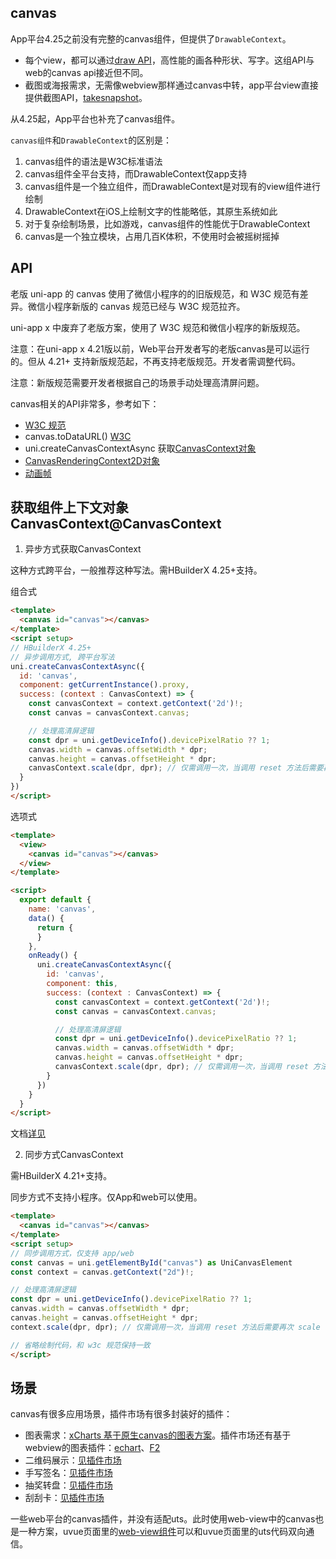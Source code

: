 ## canvas

<!-- UTSCOMJSON.canvas.description -->

<!-- UTSCOMJSON.canvas.compatibility -->

App平台4.25之前没有完整的canvas组件，但提供了`DrawableContext`。
* 每个view，都可以通过[draw API](../dom/drawablecontext.md)，高性能的画各种形状、写字。这组API与web的canvas api接近但不同。
* 截图或海报需求，无需像webview那样通过canvas中转，app平台view直接提供截图API，[takesnapshot](../dom/unielement.html#takesnapshot)。

从4.25起，App平台也补充了canvas组件。

`canvas组件`和`DrawableContext`的区别是：
1. canvas组件的语法是W3C标准语法
2. canvas组件全平台支持，而DrawableContext仅app支持
3. canvas组件是一个独立组件，而DrawableContext是对现有的view组件进行绘制
4. DrawableContext在iOS上绘制文字的性能略低，其原生系统如此
5. 对于复杂绘制场景，比如游戏，canvas组件的性能优于DrawableContext
6. canvas是一个独立模块，占用几百K体积，不使用时会被摇树摇掉

<!-- UTSCOMJSON.canvas.attribute -->

<!-- UTSCOMJSON.canvas.event -->

<!-- UTSCOMJSON.canvas.component_type-->

<!-- UTSCOMJSON.canvas.children -->

## API

老版 uni-app 的 canvas 使用了微信小程序的的旧版规范，和 W3C 规范有差异。微信小程序新版的 canvas 规范已经与 W3C 规范拉齐。

uni-app x 中废弃了老版方案，使用了 W3C 规范和微信小程序的新版规范。

注意：在uni-app x 4.21版以前，Web平台开发者写的老版canvas是可以运行的。但从 4.21+ 支持新版规范起，不再支持老版规范。开发者需调整代码。

注意：新版规范需要开发者根据自己的场景手动处理高清屏问题。

canvas相关的API非常多，参考如下：

- [W3C 规范](https://developer.mozilla.org/zh-CN/docs/Web/HTML/Element/canvas)
- canvas.toDataURL()  [W3C](https://developer.mozilla.org/zh-CN/docs/Web/API/HTMLCanvasElement/toDataURL)
- uni.createCanvasContextAsync 获取[CanvasContext对象](../api/create-canvas-context-async.md)
- [CanvasRenderingContext2D对象](../api/canvasrenderingcontext2d.md)
- [动画帧](../api/animation-frame.md)

## 获取组件上下文对象CanvasContext@CanvasContext

1. 异步方式获取CanvasContext

这种方式跨平台，一般推荐这种写法。需HBuilderX 4.25+支持。

组合式

```html
<template>
  <canvas id="canvas"></canvas>
</template>
<script setup>
// HBuilderX 4.25+
// 异步调用方式, 跨平台写法
uni.createCanvasContextAsync({
  id: 'canvas',
  component: getCurrentInstance().proxy,
  success: (context : CanvasContext) => {
    const canvasContext = context.getContext('2d')!;
    const canvas = canvasContext.canvas;

    // 处理高清屏逻辑
    const dpr = uni.getDeviceInfo().devicePixelRatio ?? 1;
    canvas.width = canvas.offsetWidth * dpr;
    canvas.height = canvas.offsetHeight * dpr;
    canvasContext.scale(dpr, dpr); // 仅需调用一次，当调用 reset 方法后需要再次 scale
  }
})
</script>
```

选项式

```html
<template>
  <view>
    <canvas id="canvas"></canvas>
  </view>
</template>

<script>
  export default {
    name: 'canvas',
    data() {
      return {
      }
    },
    onReady() {
      uni.createCanvasContextAsync({
        id: 'canvas',
        component: this,
        success: (context : CanvasContext) => {
          const canvasContext = context.getContext('2d')!;
          const canvas = canvasContext.canvas;

          // 处理高清屏逻辑
          const dpr = uni.getDeviceInfo().devicePixelRatio ?? 1;
          canvas.width = canvas.offsetWidth * dpr;
          canvas.height = canvas.offsetHeight * dpr;
          canvasContext.scale(dpr, dpr); // 仅需调用一次，当调用 reset 方法后需要再次 scale
        }
      })
    }
  }
</script>
```

文档[详见](../api/create-canvas-context-async.md)

2. 同步方式CanvasContext

需HBuilderX 4.21+支持。

同步方式不支持小程序。仅App和web可以使用。

```html
<template>
  <canvas id="canvas"></canvas>
</template>
<script setup>
// 同步调用方式，仅支持 app/web
const canvas = uni.getElementById("canvas") as UniCanvasElement
const context = canvas.getContext("2d")!;

// 处理高清屏逻辑
const dpr = uni.getDeviceInfo().devicePixelRatio ?? 1;
canvas.width = canvas.offsetWidth * dpr;
canvas.height = canvas.offsetHeight * dpr;
context.scale(dpr, dpr); // 仅需调用一次，当调用 reset 方法后需要再次 scale

// 省略绘制代码，和 w3c 规范保持一致
</script>
```

<!-- UTSCOMJSON.canvas.example -->

## 场景

canvas有很多应用场景，插件市场有很多封装好的插件：

* 图表需求：[xCharts 基于原生canvas的图表方案](https://ext.dcloud.net.cn/plugin?id=21099)。插件市场还有基于webview的图表插件：[echart](https://ext.dcloud.net.cn/search?q=chart&orderBy=Relevance&uni-appx=1)、[F2](https://ext.dcloud.net.cn/search?q=f2&orderBy=Relevance&uni-appx=1)
* 二维码展示：[见插件市场](https://ext.dcloud.net.cn/search?q=%E4%BA%8C%E7%BB%B4%E7%A0%81&uni-appx=1)
* 手写签名：[见插件市场](https://ext.dcloud.net.cn/search?q=%E7%AD%BE%E5%90%8D&orderBy=Relevance&uni-appx=1)
* 抽奖转盘：[见插件市场](https://ext.dcloud.net.cn/search?q=%E8%BD%AC%E7%9B%98&orderBy=Relevance&uni-appx=1)
* 刮刮卡：[见插件市场](https://ext.dcloud.net.cn/search?q=%E5%88%AE%E5%88%AE%E5%8D%A1&orderBy=Relevance&uni-appx=1)

一些web平台的canvas插件，并没有适配uts。此时使用web-view中的canvas也是一种方案，uvue页面里的[web-view组件](./web-view.md)可以和uvue页面里的uts代码双向通信。

<!-- UTSCOMJSON.canvas.reference -->
